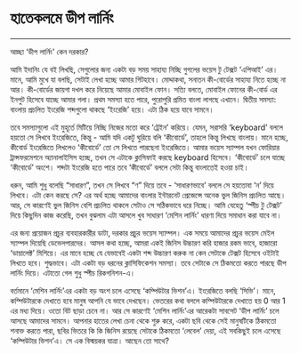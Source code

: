 # হাতেকলমে ডীপ লার্নিং

---

আচ্ছা ‘ডীপ লার্নিং’ কেন দরকার?

আমি ইদানিং যে বই লিখছি, সেগুলোর জন্য একটা বড় সময় সাহায্য নিচ্ছি গুগলের ভয়েস টু টেক্সট ‘এপিআই’ এর। মানে, আমি মুখে যা বলছি, সেটাই লেখা হচ্ছে আমার গিটহাবে। মোদ্দাকথা, সনাতন কী-বোর্ডের সাহায্য নিতে হচ্ছে না আর। কী-বোর্ডের জায়গা দখল করে নিয়েছে আমার মোবাইল ফোন। সত্যি বলতে, মোবাইল ফোনের কী-বোর্ড এর ইনপুট হিসেবে যাচ্ছে আমার গলা। প্রথম সমস্যা হতে পারে, পুরোপুরি প্রমিত বাংলা লাগছে এখানে। দ্বিতীয় সমস্যা: বাংলায় প্রচলিত ইংরেজি শব্দগুলো থাকছে ‘ইংরেজি’ হয়ে। এটা ঠিক হয়ে যাবে সামনে। 

তবে সমস্যাগুলো এই মুহূর্তে মিটিয়ে নিচ্ছি নিজের মতো করে ‘ট্রেইন’ করিয়ে। যেমন, সরাসরি ‘keyboard’ বললে হয়তো সে লিখবে ইংরেজিতে, কিন্তু - আমি যদি একটু ঘুরিয়ে বলি ‘কীবোর্ডে’, তাহলে কিন্তু লিখছে বাংলায়। মানে হচ্ছে, কীবোর্ড ইংরেজিতে লিখলেও ‘কীবোর্ডে’ তো সে লিখতে পারছেনা ইংরেজিতে। আমার ভয়েস স্যাম্পল যখন ফোরিয়ার ট্রান্সফরমেশনে অ্যানালাইসিস হচ্ছে, তখন সে এটাকে ক্লাসিফাই করছে keyboard হিসেবে। ‘কীবোর্ডে’ চলে যাচ্ছে ‘কীবোর্ডে’ অংশে। শব্দটা ইংরেজি হতে পারে তবে ‘কীবোর্ডে’ বললে সেটা কিন্তু বাংলাতেই হওয়া চাই। 

ধরুন, আমি শুধু বলেছি “সাধারণ”, তখন সে লিখবে “ণ” দিয়ে তবে - ‘সাধারণভাবে’ বললে সে হয়তোবা ‘ন’ দিয়ে লিখবে। এটা কেন করছে সে? এর অর্থ হচ্ছে আমাদের বাংলার ইন্টারনেট প্রেজেন্সে অনেক ভুল জিনিস প্রচলিত আছে। আর, সে কারণেই ভুল জিনিস বেশি প্রচলিত থাকলে সেটাও সে সঠিকভাবে ধরে নিচ্ছে। আমি যেহেতু ‘স্পীচ টু টেক্সট’ দিয়ে কিছুদিন কাজ করেছি, তখন বুঝলাম এটা আসলে খুব সাধারণ ‘মেশিন লার্নিং’ ধারণা দিয়ে সমাধান করা যাবে না। 

এর জন্য প্রয়োজন প্রচুর ব্যবহারকারীর ডাটা, দরকার প্রচুর ভয়েস স্যাম্পল। এক সময়ে আমাদের প্রচুর ভয়েস মেইল স্যাম্পল দিয়েছি ডেভেলপারদের। আসল কথা হচ্ছে, আমরা একই জিনিস উচ্চারণ করি হাজার রকম ভাবে, হাজারো ‘ডায়ালেক্ট’ মিশিয়ে। এর মানে হচ্ছে যে যেভাবেই একটা শব্দ উচ্চারণ করুক না কেন সেটাকে টেক্সট হিসেবে ওইটাই লিখতে হবে। শুদ্ধভাবে। এটা একটা বড় ধরনের ক্লাসিফিকেশন সমস্যা। তবে সেটাকে সে ঠিকমতো করতে পারছে ডীপ লার্নিং দিয়ে। এটাতো গেল শুধু স্পীচ রিকগনিশন-এ।

বর্তমানে ‘মেশিন লার্নিং’এর একটা বড় অংশ চলে এসেছে ‘কম্পিউটার ভিশন’এ। ইংরেজিতে বলছি ‘সিভি’। মানে, কম্পিউটারকে দেখাতে হবে মানুষ আপনি যে ভাবে দেখছেন। ভেতরের কথা বললে কম্পিউটারকে দেখাতে হয় 0 আর 1 এর মধ্য দিয়ে। ওতো বিট ছাড়া চেনে না। আর সে কারণেই ‘মেশিন লার্নিং’এর আরেকটা সাবসেট ‘ডীপ লার্নিং’ চলে আসছে আমাদের সামনে। আপনার হাতের লেখা চেনা থেকে শুরু করে, একটা ছবি থেকে সেই মানুষটিকে ঠিকমতো শনাক্ত করতে পারা, ছবির ভিতরে কি কি জিনিস রয়েছে সেটাকে ঠিকমতো ‘লেবেল’ দেয়া, এই সবকিছুই চলে এসেছে ‘কম্পিউটার ভিশন’এ। সে এক বিস্ময়কর যাত্রা। আছেন তো সাথে?

  


